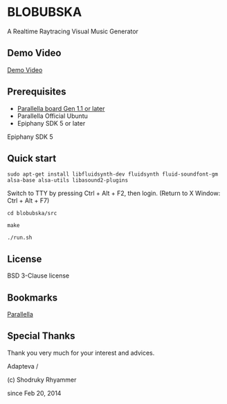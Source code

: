 # BLOBUBSKA

A Realtime Raytracing Visual Music Generator

## Demo Video

[Demo Video](http://youtu.be/RHTZ3CLOlqw)

## Prerequisites

* [Parallella board Gen 1.1 or later](http://www.parallella.org/)
* Parallella Official Ubuntu
* Epiphany SDK 5 or later

Epiphany SDK 5

## Quick start

``sudo apt-get install libfluidsynth-dev fluidsynth fluid-soundfont-gm alsa-base alsa-utils libasound2-plugins``

Switch to TTY by pressing Ctrl + Alt + F2, then login. (Return to X Window: Ctrl + Alt + F7)

``cd blobubska/src``

``make``

``./run.sh``

## License

BSD 3-Clause license

## Bookmarks

[Parallella](http://www.parallella.org/)

## Special Thanks

Thank you very much for your interest and advices.

Adapteva / 

(c) Shodruky Rhyammer

since Feb 20, 2014
